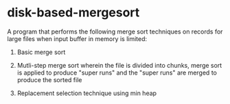 # disk-based-mergesort
A program that performs the following merge sort techniques on records for large files when input buffer in memory is limited:

<ol>
<li> Basic merge sort </li>
<li> <p> Mutli-step merge sort wherein the file is divided into chunks, merge sort is applied to produce "super runs" and the "super runs" are merged to produce the sorted file </p> </li>
<li> Replacement selection technique using min heap </li>
</ol>
